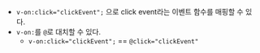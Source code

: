 - `v-on:click="clickEvent";` 으로 click event라는 이벤트 함수를 매핑할 수 있다.
- `v-on:`를  `@`로 대치할 수 있다.
	- `v-on:click="clickEvent";` == `@click="clickEvent"`